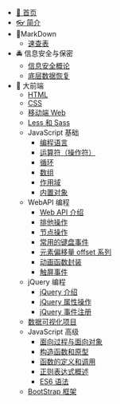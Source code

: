 - [🎨 首页](/)
- [👓 简介](./README.md)
- 📝MarkDown
  - [速查表](./MarkDown/MarkDown.md)
- 🚔 信息安全与保密
  - [信息安全概论](./信息安全与保密/信息安全概论.md)
  - [底层数据恢复](./信息安全与保密/底层数据恢复.md)
- 🚀 大前端
  - [HTML](./大前端/html.md)
  - [CSS](./大前端/css.md)
  - [移动端 Web](./大前端/移动web.md)
  - [Less 和 Sass](./大前端/Less%20Sass.md)
  - JavaScript 基础
    - [编程语言](./大前端/01-JavaScript基础/01/1.md)
    - [运算符（操作符）](./大前端/01-JavaScript基础/02/1.md)
    - [循环](./大前端/01-JavaScript基础/03/1.md)
    - [数组](./大前端/01-JavaScript基础/04/1.md)
    - [作用域](./大前端/01-JavaScript基础/05/1.md)
    - [内置对象](./大前端/01-JavaScript基础/06/1.md)
  - WebAPI 编程
    - [Web API 介绍](./大前端/02-WebAPI编程/01/1.md)
    - [排他操作](./大前端/02-WebAPI编程/02/1.md)
    - [节点操作](./大前端/02-WebAPI编程/03/1.md)
    - [常用的键盘事件](./大前端/02-WebAPI编程/04/1.md)
    - [元素偏移量 offset 系列](./大前端/02-WebAPI编程/05/1.md)
    - [动画函数封装](./大前端/02-WebAPI编程/06/1.md)
    - [触屏事件](./大前端/02-WebAPI编程/07/1.md)
  - jQuery 编程
    - [jQuery 介绍](./大前端/03-jQuery编程/01/1.md)
    - [jQuery 属性操作](./大前端/03-jQuery编程/02/1.md)
    - [jQuery 事件注册](./大前端/03-jQuery编程/03/1.md)
  - [数据可视化项目](./大前端/04-数据可视化项目/数据可视化.md)
  - JavaScript 高级
    - [面向过程与面向对象](./大前端/05-JavaScript%20高级/01/1.md)
    - [构造函数和原型](./大前端/05-JavaScript%20高级/02/1.md)
    - [函数的定义和调用](./大前端/05-JavaScript%20高级/03/1.md)
    - [正则表达式概述](./大前端/05-JavaScript%20高级/04/1.md)
    - [ES6 语法](./大前端/05-JavaScript%20高级/05/1.md)
  - [BootStrap 框架](./大前端/BootStrap.md)
